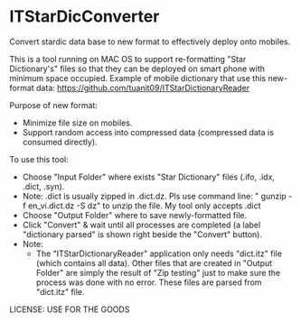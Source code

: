 ITStarDicConverter
==================

Convert stardic data base to new format to effectively deploy onto mobiles.

This is a tool running on MAC OS to support re-formatting "Star Dictionary's" files so that they can be deployed on smart phone with minimum space occupied.
Example of mobile dictionary that use this new-format data: https://github.com/tuanit09/ITStarDictionaryReader

Purpose of new format:
- Minimize file size on mobiles.
- Support random access into compressed data (compressed data is consumed directly).

To use this tool:
- Choose "Input Folder" where exists "Star Dictionary" files (.ifo, .idx, .dict, .syn).
- Note: .dict is usually zipped in .dict.dz. Pls use command line: " gunzip -f en_vi.dict.dz -S dz" to unzip the file. My tool only accepts .dict
- Choose "Output Folder" where to save newly-formatted file.
- Click "Convert" & wait until all processes are completed (a label "dictionary parsed" is shown right beside the "Convert" button).
- Note:
  + The "ITStarDictionaryReader" application only needs "dict.itz" file (which contains all data). Other files that are created in "Output Folder" are simply the result of "Zip testing" just to make sure the process was done with no error. These files are parsed from "dict.itz" file.


LICENSE:
USE FOR THE GOODS

